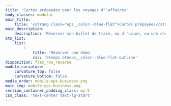 ```yaml
---
title: 'Cartes prépayées pour les voyages d''affaires'
body_classes: modular
main_title:
    title: '<strong class="eps__color--blue-flat">Cartes prépayées</strong> pour les voyages d''affaires'
main_description:
    description: 'Réserver son billet de train, ou d''avion, ou une chambre d''hôtel avec une carte de frais dédiée facilite l''organisation de voyages d''affaires. Avec une carte virtuelle à usage unique, validez les paiements de vos collaborateurs en un clic. Prévoyez des budgets et chargez-les sur des cartes émises en monnaie locales. Les paiements sont fiables et sécurisés, les voyages sont facilités.'
btn_list:
    list:
        -
            title: 'Réserver une demo'
            css: 'btneps btneps__color--blue-flat-outline'
disposition: flex_row_reverse
module_curvature:
    curvature_top: false
    curvature_bottom: false
media_order: mobile-eps-business.png
main_img: mobile-eps-business.png
section_container_padding_class: my-5
css_class: 'text-center text-lg-start'
---
```


